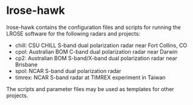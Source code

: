 # lrose-hawk

lrose-hawk contains the configuration files and scripts for running the LROSE software for the following radars and projects:

  * chill: CSU CHILL S-band dual polarization radar near Fort Collins, CO
  * cpol: Australian BOM C-band dual polarization radar near Darwin
  * cp2: Australian BOM S-band/X-band dual polarization radar near Brisbane
  * spol: NCAR S-band dual polarization radar
  * timrex: NCAR S-band radar at TIMREX experiment in Taiwan

The scripts and parameter files may be used as templates for other projects.

